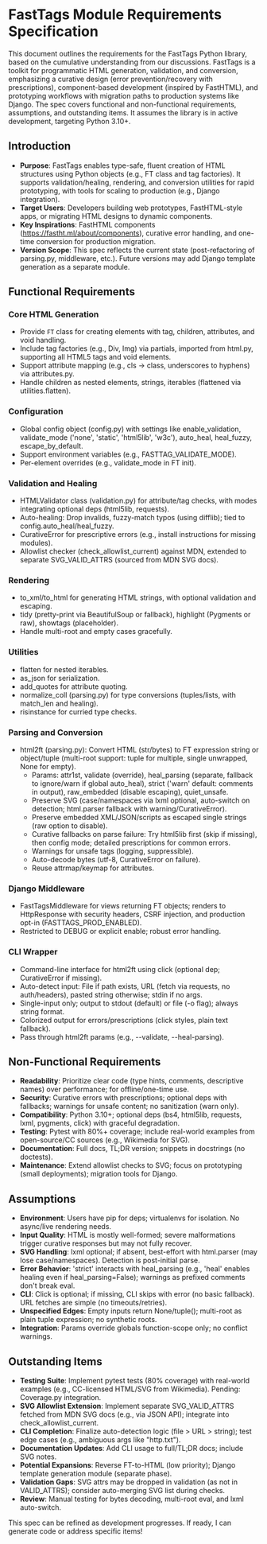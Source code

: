 # FastTags Module Requirements Specification

This document outlines the requirements for the FastTags Python library, based on the cumulative understanding from our discussions. FastTags is a toolkit for programmatic HTML generation, validation, and conversion, emphasizing a curative design (error prevention/recovery with prescriptions), component-based development (inspired by FastHTML), and prototyping workflows with migration paths to production systems like Django. The spec covers functional and non-functional requirements, assumptions, and outstanding items. It assumes the library is in active development, targeting Python 3.10+.

## Introduction
- **Purpose**: FastTags enables type-safe, fluent creation of HTML structures using Python objects (e.g., FT class and tag factories). It supports validation/healing, rendering, and conversion utilities for rapid prototyping, with tools for scaling to production (e.g., Django integration).
- **Target Users**: Developers building web prototypes, FastHTML-style apps, or migrating HTML designs to dynamic components.
- **Key Inspirations**: FastHTML components (https://fastht.ml/about/components), curative error handling, and one-time conversion for production migration.
- **Version Scope**: This spec reflects the current state (post-refactoring of parsing.py, middleware, etc.). Future versions may add Django template generation as a separate module.

## Functional Requirements

### Core HTML Generation
- Provide `FT` class for creating elements with tag, children, attributes, and void handling.
- Include tag factories (e.g., Div, Img) via partials, imported from html.py, supporting all HTML5 tags and void elements.
- Support attribute mapping (e.g., cls → class, underscores to hyphens) via attributes.py.
- Handle children as nested elements, strings, iterables (flattened via utilities.flatten).

### Configuration
- Global config object (config.py) with settings like enable_validation, validate_mode ('none', 'static', 'html5lib', 'w3c'), auto_heal, heal_fuzzy, escape_by_default.
- Support environment variables (e.g., FASTTAG_VALIDATE_MODE).
- Per-element overrides (e.g., validate_mode in FT init).

### Validation and Healing
- HTMLValidator class (validation.py) for attribute/tag checks, with modes integrating optional deps (html5lib, requests).
- Auto-healing: Drop invalids, fuzzy-match typos (using difflib); tied to config.auto_heal/heal_fuzzy.
- CurativeError for prescriptive errors (e.g., install instructions for missing modules).
- Allowlist checker (check_allowlist_current) against MDN, extended to separate SVG_VALID_ATTRS (sourced from MDN SVG docs).

### Rendering
- to_xml/to_html for generating HTML strings, with optional validation and escaping.
- tidy (pretty-print via BeautifulSoup or fallback), highlight (Pygments or raw), showtags (placeholder).
- Handle multi-root and empty cases gracefully.

### Utilities
- flatten for nested iterables.
- as_json for serialization.
- add_quotes for attribute quoting.
- normalize_coll (parsing.py) for type conversions (tuples/lists, with match_len and healing).
- risinstance for curried type checks.

### Parsing and Conversion
- html2ft (parsing.py): Convert HTML (str/bytes) to FT expression string or object/tuple (multi-root support: tuple for multiple, single unwrapped, None for empty).
  - Params: attr1st, validate (override), heal_parsing (separate, fallback to ignore/warn if global auto_heal), strict ('warn' default: comments in output), raw_embedded (disable escaping), quiet_unsafe.
  - Preserve SVG (case/namespaces via lxml optional, auto-switch on detection; html.parser fallback with warning/CurativeError).
  - Preserve embedded XML/JSON/scripts as escaped single strings (raw option to disable).
  - Curative fallbacks on parse failure: Try html5lib first (skip if missing), then config mode; detailed prescriptions for common errors.
  - Warnings for unsafe tags (logging, suppressible).
  - Auto-decode bytes (utf-8, CurativeError on failure).
  - Reuse attrmap/keymap for attributes.

### Django Middleware
- FastTagsMiddleware for views returning FT objects; renders to HttpResponse with security headers, CSRF injection, and production opt-in (FASTTAGS_PROD_ENABLED).
- Restricted to DEBUG or explicit enable; robust error handling.

### CLI Wrapper
- Command-line interface for html2ft using click (optional dep; CurativeError if missing).
- Auto-detect input: File if path exists, URL (fetch via requests, no auth/headers), pasted string otherwise; stdin if no args.
- Single-input only; output to stdout (default) or file (-o flag); always string format.
- Colorized output for errors/prescriptions (click styles, plain text fallback).
- Pass through html2ft params (e.g., --validate, --heal-parsing).

## Non-Functional Requirements
- **Readability**: Prioritize clear code (type hints, comments, descriptive names) over performance; for offline/one-time use.
- **Security**: Curative errors with prescriptions; optional deps with fallbacks; warnings for unsafe content; no sanitization (warn only).
- **Compatibility**: Python 3.10+; optional deps (bs4, html5lib, requests, lxml, pygments, click) with graceful degradation.
- **Testing**: Pytest with 80%+ coverage; include real-world examples from open-source/CC sources (e.g., Wikimedia for SVG).
- **Documentation**: Full docs, TL;DR version; snippets in docstrings (no doctests).
- **Maintenance**: Extend allowlist checks to SVG; focus on prototyping (small deployments); migration tools for Django.

## Assumptions
- **Environment**: Users have pip for deps; virtualenvs for isolation. No async/live rendering needs.
- **Input Quality**: HTML is mostly well-formed; severe malformations trigger curative responses but may not fully recover.
- **SVG Handling**: lxml optional; if absent, best-effort with html.parser (may lose case/namespaces). Detection is post-initial parse.
- **Error Behavior**: 'strict' interacts with heal_parsing (e.g., 'heal' enables healing even if heal_parsing=False); warnings as prefixed comments don't break eval.
- **CLI**: Click is optional; if missing, CLI skips with error (no basic fallback). URL fetches are simple (no timeouts/retries).
- **Unspecified Edges**: Empty inputs return None/tuple(); multi-root as plain tuple expression; no synthetic roots.
- **Integration**: Params override globals function-scope only; no conflict warnings.

## Outstanding Items
- **Testing Suite**: Implement pytest tests (80% coverage) with real-world examples (e.g., CC-licensed HTML/SVG from Wikimedia). Pending: Coverage.py integration.
- **SVG Allowlist Extension**: Implement separate SVG_VALID_ATTRS fetched from MDN SVG docs (e.g., via JSON API); integrate into check_allowlist_current.
- **CLI Completion**: Finalize auto-detection logic (file > URL > string); test edge cases (e.g., ambiguous args like "http.txt").
- **Documentation Updates**: Add CLI usage to full/TL;DR docs; include SVG notes.
- **Potential Expansions**: Reverse FT-to-HTML (low priority); Django template generation module (separate phase).
- **Validation Gaps**: SVG attrs may be dropped in validation (as not in VALID_ATTRS); consider auto-merging SVG list during checks.
- **Review**: Manual testing for bytes decoding, multi-root eval, and lxml auto-switch.

This spec can be refined as development progresses. If ready, I can generate code or address specific items!